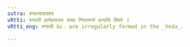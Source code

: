 ```yaml
---
sutra: स्नात्व्यादयश्च
vRtti: स्नात्वी इत्येवमादयः शब्दा निपात्यन्ते छन्दसि विषये ॥
vRtti_eng: स्नात्वी &c. are irregularly formed in the _Veda_.

---
```


